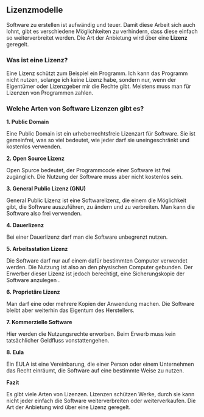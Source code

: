 ## Lizenzmodelle

Software zu erstellen ist aufwändig und teuer. Damit diese Arbeit sich auch lohnt, gibt es verschiedene Möglichkeiten zu verhindern, dass diese einfach so weiterverbreitet werden. Die Art der Anbietung wird über eine **Lizenz** geregelt.

### Was ist eine Lizenz?

Eine Lizenz schützt zum Beispiel ein Programm. Ich kann das Programm nicht nutzen, solange ich keine Lizenz habe, sondern nur, wenn der Eigentümer oder Lizenzgeber mir die Rechte gibt. Meistens muss man für Lizenzen von Programmen zahlen.

### Welche Arten von Software Lizenzen gibt es?

**1. Public Domain**

Eine Public Domain ist ein urheberrechtsfreie Lizenzart für Software. Sie ist gemeinfrei, was so viel bedeutet, wie jeder darf sie uneingeschränkt und kostenlos verwenden.

**2. Open Source Lizenz**

Open Spurce bedeutet, der Programmcode einer Software ist frei zugänglich. Die Nutzung der Software muss aber nicht kostenlos sein.

**3. General Public Lizenz (GNU)**

General Public Lizenz ist eine Softwarelizenz, die einem die Möglichkeit gibt, die Software auszuführen, zu ändern und zu verbreiten. Man kann die Software also frei verwenden.

**4. Dauerlizenz**

Bei einer Dauerlizenz darf man die Software unbegrenzt nutzen.

**5. Arbeitsstation Lizenz**

Die Software darf nur auf einem dafür bestimmten Computer verwendet werden. Die Nutzung ist also an den physischen Computer gebunden. Der Erwerber dieser Lizenz ist jedoch berechtigt, eine Sicherungskopie der Software anzulegen .

**6. Proprietäre Lizenz**

Man darf eine oder mehrere Kopien der Anwendung machen. Die Software bleibt aber weiterhin das Eigentum des Herstellers.

**7. Kommerzielle Software**

Hier werden die Nutzungsrechte erworben. Beim Erwerb muss kein tatsächlicher Geldfluss vonstattengehen.

**8. Eula**

Ein EULA ist eine Vereinbarung, die einer Person oder einem Unternehmen das Recht einräumt, die Software auf eine bestimmte Weise zu nutzen.

**Fazit**

Es gibt viele Arten von Lizenzen. Lizenzen schützen Werke, durch sie kann nicht jeder einfach die Software weiterverbreiten oder weiterverkaufen. Die Art der Anbietung wird über eine Lizenz geregelt.
